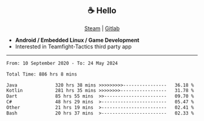 <h2 align="center"> ☕ Hello </h2>

<p align="center">
  <a href="https://steamcommunity.com/id/Niforances/">Steam</a> |
  <a href="https://gitlab.com/niforances">Gitlab</a>
</p>

 - **Android / Embedded Linux / Game Development**
 - Interested in Teamfight-Tactics third party app

------

<!--START_SECTION:waka-->

```txt
From: 10 September 2020 - To: 24 May 2024

Total Time: 886 hrs 8 mins

Java              320 hrs 38 mins >>>>>>>>>----------------   36.18 %
Kotlin            281 hrs 35 mins >>>>>>>>-----------------   31.78 %
Dart              85 hrs 55 mins  >>-----------------------   09.70 %
C#                48 hrs 29 mins  >------------------------   05.47 %
Other             21 hrs 19 mins  >------------------------   02.41 %
Bash              20 hrs 37 mins  >------------------------   02.33 %
```

<!--END_SECTION:waka-->

